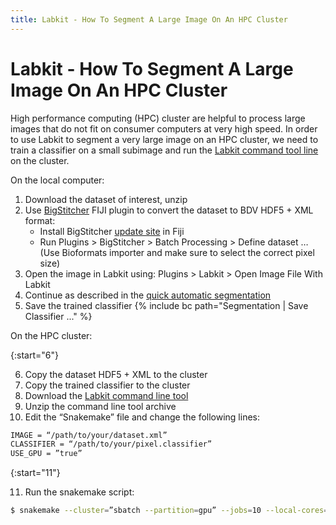 ```yaml
---
title: Labkit - How To Segment A Large Image On An HPC Cluster
---
```


# Labkit - How To Segment A Large Image On An HPC Cluster

High performance computing (HPC) cluster are helpful to process large images that do not fit on consumer computers at very high speed. In order to use Labkit to segment a very large image on an HPC cluster, we need to train a classifier on a small subimage and run the [Labkit command tool line](https://github.com/maarzt/labkit-command-line) on the cluster.

On the local computer:

1.  Download the dataset of interest, unzip
2.  Use [BigStitcher](/bigstitcher/index) FIJI plugin to convert the dataset to BDV HDF5 + XML format:
    - Install BigStitcher [update site](/update-sites/following) in Fiji
    - Run Plugins > BigStitcher > Batch Processing > Define dataset …
      (Use Bioformats importer and make sure to select the correct pixel size)
3.  Open the image in Labkit using:
    Plugins > Labkit > Open Image File With Labkit
4.  Continue as described in the [quick automatic segmentation](pixel-classification-tutorial)
5.  Save the trained classifier {% include bc path="Segmentation | Save Classifier ..." %}

On the HPC cluster:

{:start="6"}

6.  Copy the dataset HDF5 + XML to the cluster
7.  Copy the trained classifier to the cluster
8.  Download the [Labkit command line tool](https://github.com/maarzt/labkit-command-line/releases/download/v0.1.4/labkit-snakemake-exmaple-0.1.4.zip)
9.  Unzip the command line tool archive
10. Edit the “Snakemake” file and change the following lines:

```sh
IMAGE = “/path/to/your/dataset.xml”
CLASSIFIER = “/path/to/your/pixel.classifier”
USE_GPU = ”true”
```

{:start="11"}

11. Run the snakemake script:

```sh
$ snakemake --cluster=”sbatch --partition=gpu” --jobs=10 --local-cores=1 --restart-times=10
```

